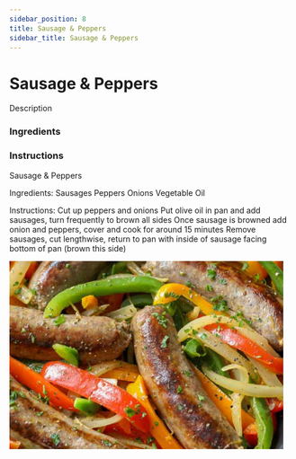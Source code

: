 ```yaml
---
sidebar_position: 8
title: Sausage & Peppers
sidebar_title: Sausage & Peppers
---
```


# Sausage & Peppers
Description

### Ingredients

### Instructions

Sausage & Peppers

Ingredients:
	Sausages
	Peppers
	Onions
	Vegetable Oil

Instructions:
Cut up peppers and onions
Put olive oil in pan and add sausages, turn frequently to brown all sides
Once sausage is browned add onion and peppers, cover and cook for around 15 minutes
Remove sausages, cut lengthwise, return to pan with inside of sausage facing bottom of pan (brown this side)

![Sausage Pepper](./sausage-pepper.png)
